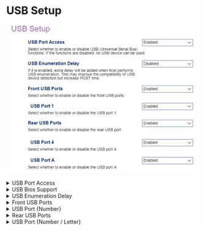 # USB Setup #

![](./img/thinkcenter_usb_setup.png)

<details><summary>USB Port Access</summary>

Options:

1.  **Enabled** - enables USB. Default.
2.  Disabled - disables USB.

</details>

<details><summary>USB Bios Support</summary>

BIOS support for USB mouse and keyboard:

1.  **Enabled** - Default.
2.  Disabled.

</details>

<details><summary>USB Enumeration Delay</summary>

Provides extra delay to USB enumeration (detection and recognition of connected USB devices), to improve compatibility.

**WARNING:** This may increase POST time.

1.  Enable.
2.  **Disabled** - Default.
</details>

<details><summary>Front USB Ports</summary>

Options for all of the front USB ports (numbered):

1.  **Enabled** - enables front USB ports. Default.
2.  Disabled - disables front USB ports, numbered.

> **Note:** When `Disabled` is selected, settings for all front USB ports will not be shown.

</details>

<details><summary>USB Port {Number}</summary>

One of the front USB ports, total number depending on model.

Options for each specific front USB port:

1.  **Enable** - Default.
2.  Disable.

</details>

<details><summary>Rear USB Ports</summary>

Options for all of the rear USB ports (numbered):

1.  **Enabled** - enables rear USB ports. Default.
2.  Disabled - disables rear USB ports, numbered.

> **Note:** When `Disabled` is selected, settings for all rear USB ports will not be shown.

</details>

<details><summary>USB Port {Number / Letter}</summary>

One of the rear USB ports, number depending on model.

One of 2 possible options for each specific rear USB port:

1.  **Enable** - Default.
2.  Disable.

</details>
